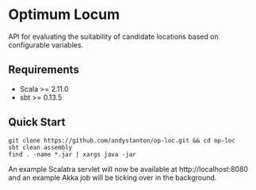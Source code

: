 # Optimum Locum

API for evaluating the suitability of candidate locations based on configurable variables.

## Requirements

* Scala >= 2.11.0
* sbt >= 0.13.5

## Quick Start

```
git clone https://github.com/andystanton/op-loc.git && cd op-loc
sbt clean assembly
find . -name *.jar | xargs java -jar
```

An example Scalatra servlet will now be available at http://localhost:8080 and an example Akka job will be ticking over in the background.

